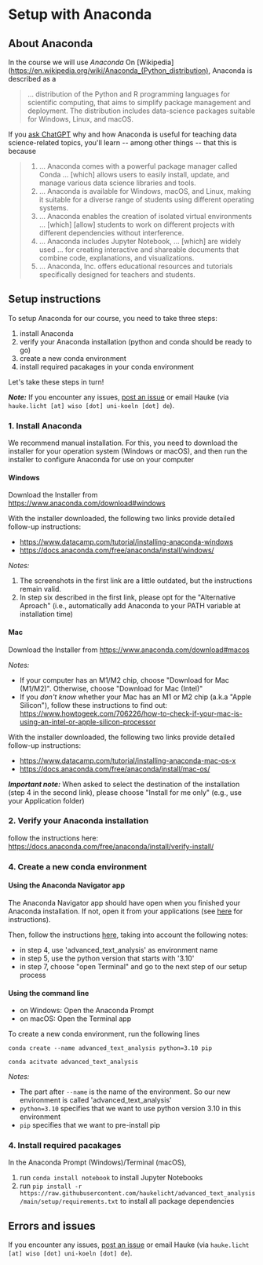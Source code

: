 # Setup with Anaconda

## About Anaconda

In the course we will use *Anaconda* 
On [Wikipedia](https://en.wikipedia.org/wiki/Anaconda_(Python_distribution), Anaconda is described as a

> ... distribution of the Python and R programming languages for scientific computing, that aims to simplify package management and deployment.
> The distribution includes data-science packages suitable for Windows, Linux, and macOS.

If you [ask ChatGPT](https://chat.openai.com/share/958fe6cc-b411-43e5-b156-23fb6ef4fb3f) why and how Anaconda is useful for teaching data science-related topics, you'll learn -- among other things -- that this is because

> 1. ... Anaconda comes with a powerful package manager called Conda ... [which] allows users to easily install, update, and manage various data science libraries and tools. 
> 2. ... Anaconda is available for Windows, macOS, and Linux, making it suitable for a diverse range of students using different operating systems.
> 4. ... Anaconda enables the creation of isolated virtual environments ... [which] [allow] students to work on different projects with different dependencies without interference.
> 5. ... Anaconda includes Jupyter Notebook, ... [which] are widely used ... for creating interactive and shareable documents that combine code, explanations, and visualizations.
> 6. ... Anaconda, Inc. offers educational resources and tutorials specifically designed for teachers and students. 

## Setup instructions

To setup Anaconda for our course, you need to take three steps:

1. install Anaconda
2. verify your Anaconda installation (python and conda should be ready to go)
3. create a new conda environment
4. install required pacakages in your conda environment

Let's take these steps in turn!

**_Note:_** If you encounter any issues, [post an issue](https://github.com/haukelicht/advanced_text_analysis/issues) or email Hauke (via `hauke.licht [at] wiso [dot] uni-koeln [dot] de`).

### 1. Install Anaconda

We recommend manual installation.
For this, you need to download the installer for your operation system (Windows or macOS), and then run the installer to configure Anaconda for use on your computer 

#### Windows

Download the Installer from https://www.anaconda.com/download#windows

With the installer downloaded, the following two links provide detailed follow-up instructions: 

- https://www.datacamp.com/tutorial/installing-anaconda-windows
- https://docs.anaconda.com/free/anaconda/install/windows/

*Notes:*

1. The screenshots in the first link are a little outdated, but the instructions remain valid.
2. In step six described in the first link, please opt for the "Alternative Aproach" (i.e., automatically add Anaconda to your PATH variable at installation time) 

#### Mac

Download the Installer from https://www.anaconda.com/download#macos

*Notes:* 

- If your computer has an M1/M2 chip, choose "Download for Mac (M1/M2)". Otherwise, choose "Download for Mac (Intel)"
- If you *don't know* whether your Mac has an M1 or M2 chip (a.k.a "Apple Silicon"), follow these instructions to find out: https://www.howtogeek.com/706226/how-to-check-if-your-mac-is-using-an-intel-or-apple-silicon-processor

With the installer downloaded, the following two links provide detailed follow-up instructions: 

- https://www.datacamp.com/tutorial/installing-anaconda-mac-os-x
- https://docs.anaconda.com/free/anaconda/install/mac-os/

**_Important note:_** When asked to select the destination of the installation (step 4 in the second link), please choose "Install for me only" (e.g., use your Application folder)

### 2. Verify your Anaconda installation

follow the instructions here: https://docs.anaconda.com/free/anaconda/install/verify-install/

### 4. Create a new conda environment

#### Using the Anaconda Navigator app

The  Anaconda Navigator app should have open when you finished your Anaconda installation.
If not, open it from your applications (see [here](https://docs.anaconda.com/free/navigator/getting-started/#navigator-starting-navigator) for instructions).

Then, follow the instructions [here](https://docs.anaconda.com/free/navigator/tutorials/create-python35-environment/),  taking into account the following notes:

- in step 4, use 'advanced_text_analysis' as environment name
- in step 5, use the python version that starts with '3.10'
- in step 7, choose "open Terminal" and go to the next step of our setup process 

#### Using the command line

- on Windows: Open the Anaconda Prompt
- on macOS: Open the Terminal app

To create a new conda environment, run the following lines

```shell
conda create --name advanced_text_analysis python=3.10 pip

conda acitvate advanced_text_analysis
```

*Notes:* 

- The part after `--name` is the name of the environment. So our new environment is called 'advanced_text_analysis'
- `python=3.10` specifies that we want to use python version 3.10 in this environment
- `pip` specifies that we want to pre-install pip

### 4. Install required pacakages

In the Anaconda Prompt (Windows)/Terminal (macOS),

1. run `conda install notebook` to install Jupyter Notebooks
2. run `pip install -r https://raw.githubusercontent.com/haukelicht/advanced_text_analysis/main/setup/requirements.txt` to install all package dependencies

## Errors and issues

If you encounter any issues, [post an issue](https://github.com/haukelicht/advanced_text_analysis/issues) or email Hauke (via `hauke.licht [at] wiso [dot] uni-koeln [dot] de`).

